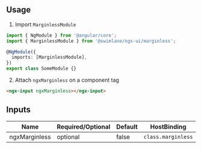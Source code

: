 ## Usage

1. Import `MarginlessModule`

```ts
import { NgModule } from '@angular/core';
import { MarginlessModule } from '@swimlane/ngx-ui/marginless';

@NgModule({
  imports: [MarginlessModule],
})
export class SomeModule {}
```

2. Attach `ngxMarginless` on a component tag

```html
<ngx-input ngxMarginless></ngx-input>
```

## Inputs

| Name          | Required/Optional | Default | HostBinding        | Description |
| ------------- | ----------------- | ------- | ------------------ | ----------- |
| ngxMarginless | optional          | false   | `class.marginless` | -           |
